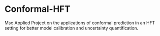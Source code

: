 # Conformal-HFT
Msc Applied Project on the applications of conformal prediction in an HFT setting for better model calibration and uncertainty quantification.
